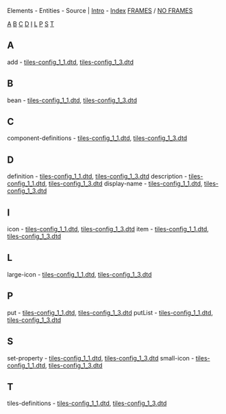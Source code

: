 Elements - Entities - Source | [Intro](intro.html.md) - [Index](elementsIndex.html)
 [FRAMES](index.html.md) / [NO FRAMES](elementsIndex.html)

[A](#A) [B](#B) [C](#C) [D](#D) [I](#I) [L](#L) [P](#P) [S](#S) [T](#T)

A
-

add - [tiles-config\_1\_1.dtd](tiles-config_1_1.dtd.html.md#add), [tiles-config\_1\_3.dtd](tiles-config_1_3.dtd.html#add)

B
-

bean - [tiles-config\_1\_1.dtd](tiles-config_1_1.dtd.html.md#bean), [tiles-config\_1\_3.dtd](tiles-config_1_3.dtd.html#bean)

C
-

component-definitions - [tiles-config\_1\_1.dtd](tiles-config_1_1.dtd.html.md#component-definitions), [tiles-config\_1\_3.dtd](tiles-config_1_3.dtd.html#component-definitions)

D
-

definition - [tiles-config\_1\_1.dtd](tiles-config_1_1.dtd.html.md#definition), [tiles-config\_1\_3.dtd](tiles-config_1_3.dtd.html#definition)
 description - [tiles-config\_1\_1.dtd](tiles-config_1_1.dtd.html.md#description), [tiles-config\_1\_3.dtd](tiles-config_1_3.dtd.html#description)
 display-name - [tiles-config\_1\_1.dtd](tiles-config_1_1.dtd.html.md#display-name), [tiles-config\_1\_3.dtd](tiles-config_1_3.dtd.html#display-name)

I
-

icon - [tiles-config\_1\_1.dtd](tiles-config_1_1.dtd.html.md#icon), [tiles-config\_1\_3.dtd](tiles-config_1_3.dtd.html#icon)
 item - [tiles-config\_1\_1.dtd](tiles-config_1_1.dtd.html.md#item), [tiles-config\_1\_3.dtd](tiles-config_1_3.dtd.html#item)

L
-

large-icon - [tiles-config\_1\_1.dtd](tiles-config_1_1.dtd.html.md#large-icon), [tiles-config\_1\_3.dtd](tiles-config_1_3.dtd.html#large-icon)

P
-

put - [tiles-config\_1\_1.dtd](tiles-config_1_1.dtd.html.md#put), [tiles-config\_1\_3.dtd](tiles-config_1_3.dtd.html#put)
 putList - [tiles-config\_1\_1.dtd](tiles-config_1_1.dtd.html.md#putList), [tiles-config\_1\_3.dtd](tiles-config_1_3.dtd.html#putList)

S
-

set-property - [tiles-config\_1\_1.dtd](tiles-config_1_1.dtd.html.md#set-property), [tiles-config\_1\_3.dtd](tiles-config_1_3.dtd.html#set-property)
 small-icon - [tiles-config\_1\_1.dtd](tiles-config_1_1.dtd.html.md#small-icon), [tiles-config\_1\_3.dtd](tiles-config_1_3.dtd.html#small-icon)

T
-

tiles-definitions - [tiles-config\_1\_1.dtd](tiles-config_1_1.dtd.html.md#tiles-definitions), [tiles-config\_1\_3.dtd](tiles-config_1_3.dtd.html#tiles-definitions)
